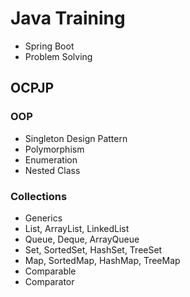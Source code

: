 # Java Training

- Spring Boot
- Problem Solving

## OCPJP

### OOP
- Singleton Design Pattern
- Polymorphism
- Enumeration
- Nested Class

### Collections
- Generics
- List, ArrayList, LinkedList
- Queue, Deque, ArrayQueue
- Set, SortedSet, HashSet, TreeSet
- Map, SortedMap, HashMap, TreeMap
- Comparable
- Comparator